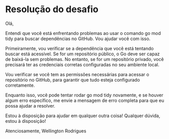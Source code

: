 # Resolução do desafio


Olá,

Entendi que você está enfrentando problemas ao usar o comando go mod tidy para buscar dependências no GitHub. Vou ajudar você com isso.

Primeiramente, vou verificar se a dependência que você está tentando buscar está acessível. Se for um repositório público, o Go deve ser capaz de baixá-la sem problemas. No entanto, se for um repositório privado, você precisará ter as credenciais corretas configuradas no seu ambiente local.

Vou verificar se você tem as permissões necessárias para acessar o repositório no GitHub, para garantir que tudo esteja configurado corretamente.

Enquanto isso, você pode tentar rodar go mod tidy novamente, e se houver algum erro específico, me envie a mensagem de erro completa para que eu possa ajudar a resolver.

Estou à disposição para ajudar em qualquer outra coisa!
Qualquer dúvida, estou à disposição!

Atenciosamente,
Wellington Rodrigues

